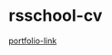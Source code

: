 # rsschool-cv
[portfolio-link](https://rolling-scopes-school.github.io/NixInstitoris/portfolio//)<br>
